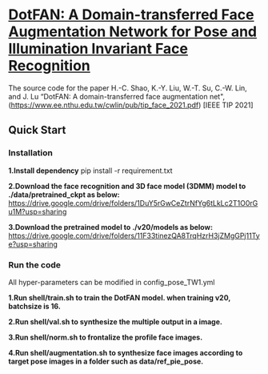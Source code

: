 # [DotFAN: A Domain-transferred Face Augmentation Network for Pose and Illumination Invariant Face Recognition](https://www.ee.nthu.edu.tw/cwlin/pub/tip_face_2021.pdf)
The source code for the paper H.-C. Shao, K.-Y. Liu, W.-T. Su, C.-W. Lin, and J. Lu “DotFAN: A domain-transferred face augmentation net",(https://www.ee.nthu.edu.tw/cwlin/pub/tip_face_2021.pdf) [IEEE TIP 2021]

## Quick Start
### Installation
**1.Install dependency**
pip install -r requirement.txt
    
**2.Download the face recognition and 3D face model (3DMM) model to ./data/pretrained_ckpt as below:**
https://drive.google.com/drive/folders/1DuY5rGwCeZtrNfYg6tLkLc2T1O0rGu1M?usp=sharing

**3.Download the pretrained model to ./v20/models as below:**
https://drive.google.com/drive/folders/11F33tinezQA8TrqHzrH3jZMgGPj11Tye?usp=sharing

### Run the code
All hyper-parameters can be modified in config_pose_TW1.yml

**1.Run shell/train.sh to train the DotFAN model. when training v20, batchsize is 16.**

**2.Run shell/val.sh to synthesize the multiple output in a image.**

**3.Run shell/norm.sh to frontalize the profile face images.**

**4.Run shell/augmentation.sh to synthesize face images according to target pose images in a folder such as data/ref_pie_pose.**
